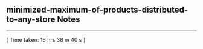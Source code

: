 <h2>minimized-maximum-of-products-distributed-to-any-store Notes</h2><hr>[ Time taken: 16 hrs 38 m 40 s ]
